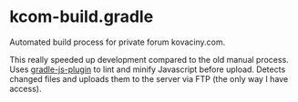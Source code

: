 # kcom-build.gradle
Automated build process for private forum kovaciny.com.

This really speeded up development compared to the old manual process.
Uses [gradle-js-plugin](https://github.com/eriwen/gradle-js-plugin) to lint and minify 
Javascript before upload.
Detects changed files and uploads them to the server via FTP (the only way I have access).
